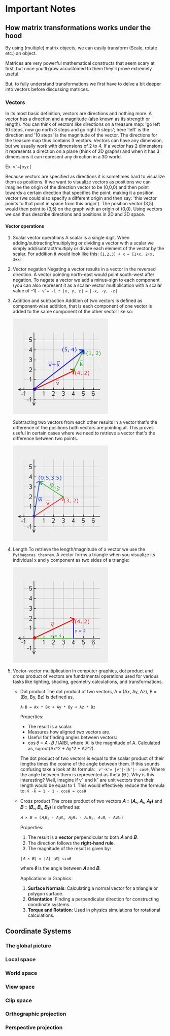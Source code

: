 # Important Notes

## How matrix transformations works under the hood

By using (multiple) matrix objects, we can easily transform (Scale, rotate etc.) an object.

Matrices are very powerful mathematical constructs that seem scary at first, but once you'll grow accustomed to them they'll prove extremely useful.

But, to fully understand transformations we first have to delve a bit deeper into vectors before discussing matrices.

### Vectors

In its most basic definition, vectors are directions and nothing more. A vector has a direction and a magnitude (also known as its strength or length). You can think of vectors like directions on a treasure map: 'go left 10 steps, now go north 3 steps and go right 5 steps'; here 'left' is the direction and '10 steps' is the magnitude of the vector. The directions for the treasure map thus contains 3 vectors. Vectors can have any dimension, but we usually work with dimensions of 2 to 4. If a vector has 2 dimensions it represents a direction on a plane (think of 2D graphs) and when it has 3 dimensions it can represent any direction in a 3D world.

Ex. `v¯=⎜xyz⎟`

Because vectors are specified as directions it is sometimes hard to visualize them as positions. If we want to visualize vectors as positions we can imagine the origin of the direction vector to be (0,0,0) and then point towards a certain direction that specifies the point, making it a position vector (we could also specify a different origin and then say: 'this vector points to that point in space from this origin'). The position vector (3,5) would then point to (3,5) on the graph with an origin of (0,0). Using vectors we can thus describe directions and positions in 2D and 3D space.

#### Vector operations

1. Scalar vector operations
   A scalar is a single digit. When adding/subtracting/multiplying or dividing a vector with a scalar we simply add/subtract/multiply or divide each element of the vector by the scalar. For addition it would look like this:
   `[1,2,3] + x = [1+x, 2+x, 3+x]`

2. Vector negation
   Negating a vector results in a vector in the reversed direction. A vector pointing north-east would point south-west after negation. To negate a vector we add a minus-sign to each component (you can also represent it as a scalar-vector multiplication with a scalar value of -1)
   `- v¯= -1 * ⎜x, y, z⎟ = ⎜-x, -y, -z⎟`

3. Addition and subtraction
   Addition of two vectors is defined as component-wise addition, that is each component of one vector is added to the same component of the other vector like so:

   ![img](./assets/vectors_addition.png)

   Subtracting two vectors from each other results in a vector that's the difference of the positions both vectors are pointing at. This proves useful in certain cases where we need to retrieve a vector that's the difference between two points.

   ![img](./assets/vectors_subtraction.png)

4. Length
   To retrieve the length/magnitude of a vector we use the `Pythagoras theorem`. A vector forms a triangle when you visualize its individual x and y component as two sides of a triangle:

   ![img](./assets/vectors_len.png)

5. Vector-vector multiplication
   In computer graphics, dot product and cross product of vectors are fundamental operations used for various tasks like lighting, shading, geometry calculations, and transformations.

   - Dot product
     The dot product of two vectors, A = (Ax, Ay, Az), B = (Bx, By, Bz) is defined as,

     `A⋅B = Ax * Bx + Ay * By + Az * Bz`

     Properties:

     - The result is a scalar.
     - Measures how aligned two vectors are.
     - Useful for finding angles between vectors:
     - cos 𝜃 = 𝐴 ⋅ 𝐵 / ∣A∣∣B∣, where ∣A∣ is the magnitude of A. Calculated as, sqroot(Ax^2 + Ay^2 + Az^2).

     The dot product of two vectors is equal to the scalar product of their lengths times the cosine of the angle between them. If this sounds confusing take a look at its formula:
     ` v¯⋅k¯= |v¯|⋅|k¯|⋅ cosθ`, Where the angle between them is represented as theta (θ ). Why is this interesting? Well, imagine if v¯ and k¯ are unit vectors then their length would be equal to 1. This would effectively reduce the formula to: `v̂ ⋅k̂ = 1 ⋅ 1 ⋅ cosθ = cosθ`

   - Cross product
     The cross product of two vectors **𝐴 = (𝐴ₓ, 𝐴ᵧ, 𝐴𝓏)** and **𝐵 = (𝐵ₓ, 𝐵ᵧ, 𝐵𝓏)** is defined as:
     
     `𝐴 × 𝐵 = (𝐴ᵧ𝐵𝓏 - 𝐴𝓏𝐵ᵧ, 𝐴𝓏𝐵ₓ - 𝐴ₓ𝐵𝓏, 𝐴ₓ𝐵ᵧ - 𝐴ᵧ𝐵ₓ)`

     Properties:

     1. The result is a **vector** perpendicular to both **𝐴** and **𝐵**.
     2. The direction follows the **right-hand rule**.
     3. The magnitude of the result is given by:

     `|𝐴 × 𝐵| = |𝐴| |𝐵| sin𝜃`

     where **𝜃** is the angle between **𝐴** and **𝐵**.

     Applications in Graphics:

     1. **Surface Normals**: Calculating a normal vector for a triangle or polygon surface.
     2. **Orientation**: Finding a perpendicular direction for constructing coordinate systems.
     3. **Torque and Rotation**: Used in physics simulations for rotational calculations.

## Coordinate Systems

### The global picture

### Local space

### World space

### View space

### Clip space

### Orthographic projection

### Perspective projection
